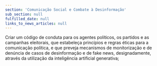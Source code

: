 ```yaml
---
section: 'Comunicação Social e Combate à Desinformação'
sub_section: null
fulfilled_date: null
links_to_news_articles: null
---
```


Criar um código de conduta para os agentes políticos, os partidos e as campanhas eleitorais, que estabeleça princípios e regras éticas para a comunicação política, e que preveja mecanismos de monitorização e de denúncia de casos de desinformação e de fake news, designadamente, através da utilização da inteligência artificial generativa;
